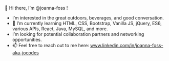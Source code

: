 👋 Hi there, I’m @joanna-foss !
- I’m interested in the great outdoors, beverages, and good conversation.
- 🌱 I’m currently learning HTML, CSS, Bootstrap, Vanilla JS, jQuery, ES6, various APIs, React, Java, MySQL, and more.
- I’m looking for potential collaboration partners and networking opportunities.
- 📫 Feel free to reach out to me here: www.linkedin.com/in/joanna-foss-aka-jocodes

<!---
joanna-foss/joanna-foss is a ✨ special ✨ repository because its `README.md` (this file) appears on your GitHub profile.
You can click the Preview link to take a look at your changes.
--->
